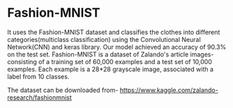 # Fashion-MNIST
It uses the Fashion-MNIST dataset and classifies the clothes into different categories(multiclass classification) using the Convolutional Neural Network(CNN) and keras library. Our model achieved an accuracy of 90.3% on the test set. Fashion-MNIST is a dataset of Zalando's article images-consisting of a training set of 60,000 examples and a test set of 10,000 examples. Each example is a 28*28 grayscale image, associated with a label from 10 classes. 

The dataset can be downloaded from-
https://www.kaggle.com/zalando-research/fashionmnist
